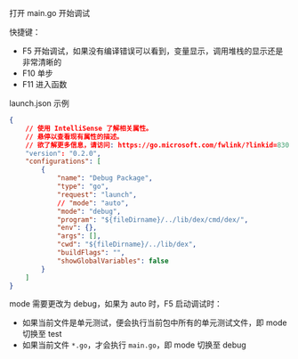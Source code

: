打开 main.go 开始调试

快捷键：

- F5  开始调试，如果没有编译错误可以看到，变量显示，调用堆栈的显示还是非常清晰的
- F10 单步
- F11 进入函数

launch.json 示例

```json
{
    // 使用 IntelliSense 了解相关属性。 
    // 悬停以查看现有属性的描述。
    // 欲了解更多信息，请访问: https://go.microsoft.com/fwlink/?linkid=830387
    "version": "0.2.0",
    "configurations": [
        {
            "name": "Debug Package",
            "type": "go",
            "request": "launch",
            // "mode": "auto",
            "mode": "debug",
            "program": "${fileDirname}/../lib/dex/cmd/dex/",
            "env": {},
            "args": [],
            "cwd": "${fileDirname}/../lib/dex",
            "buildFlags": "",
            "showGlobalVariables": false
        }
    ]
}

```

mode 需要更改为 debug，如果为 auto 时，F5 启动调试时：

- 如果当前文件是单元测试，便会执行当前包中所有的单元测试文件，即 mode 切换至 test
- 如果当前文件 `*.go`，才会执行 `main.go`，即 mode 切换至 debug
